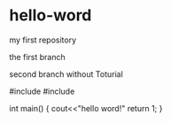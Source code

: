 # hello-word
my first repository 

the first branch

second branch without Toturial

#include<stdio>
#include<iostream>

int main()
{
cout<<"hello word!"
return 1;
}
